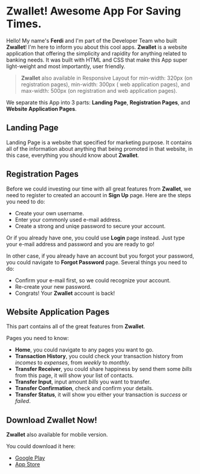 # Zwallet! Awesome App For Saving Times.

Hello! My name's **Ferdi** and I'm part of the Developer Team who built **Zwallet**! I'm here to inform you about this cool apps. **Zwallet** is a website application that offering the simplicity and rapidity for anything related to banking needs. It was built with HTML and CSS that make this App super light-weight and most importantly, user friendly.

> **Zwallet** also available in Responsive Layout for min-width: 320px (on registration pages), min-width: 300px ( web application pages), and max-width: 500px (on registration and web application pages).

We separate this App into 3 parts: **Landing Page**, **Registration Pages**, and **Website Application Pages**.

## Landing Page

Landing Page is a website that specified for marketing purpose. It contains all of the information about anything that being promoted in that website, in this case, everything you should know about **Zwallet**.

## Registration Pages

Before we could investing our time with all great features from **Zwallet**, we need to register to created an account in **Sign Up** page. Here are the steps you need to do:

- Create your own username.
- Enter your commonly used e-mail address.
- Create a strong and uniqe password to secure your account.

Or if you already have one, you could use **Login** page instead. Just type your e-mail address and password and you are ready to go!

In other case, if you already have an account but you forgot your password, you could navigate to **Forgot Password** page. Several things you need to do:

- Confirm your e-mail first, so we could recognize your account.
- Re-create your new password.
- Congrats! Your **Zwallet** account is back!

## Website Application Pages

This part contains all of the great features from **Zwallet**.

Pages you need to know:

- **Home**, you could navigate to any pages you want to go.
- **Transaction History**, you could check your transaction history from _incomes_ to _expenses_, from _weekly_ to _monthly_.
- **Transfer Receiver**, you could share happiness by send them some _bills_ from this page, it will show your list of contacts.
- **Transfer Input**, input amount _bills_ you want to transfer.
- **Transfer Confirmation**, check and confirm your details.
- **Transfer Status**, it will show you either your transaction is _success_ or _failed_.

## Download Zwallet Now!

**Zwallet** also available for mobile version.

You could download it here:

- [Google Play](https://play.google.com/)
- [App Store](https://www.apple.com/)
